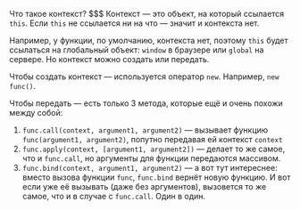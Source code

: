 Что такое контекст?
$$$
Контекст — это объект, на который ссылается `this`. Если `this` не ссылается ни на что — значит и контекста нет.

Например, у функции, по умолчанию, контекста нет, поэтому `this` будет ссылаться на глобальный объект: `window` в браузере или `global` на сервере.
Но контекст можно создать или передать.

Чтобы создать контекст — используется оператор `new`. Например, `new func()`. 

Чтобы передать — есть только 3 метода, которые ещё и очень похожи между собой:

1. `func.call(context, argument1, argument2)` — вызывает функцию `func(argument1, argument2)`, попутно передавая ей контекст `context`
1. `func.apply(context, [argument1, argument2])` — делает то же самое, что и `func.call`, но аргументы для функции передаются массивом.
1. `func.bind(context, argument1, argument2)` — а вот тут интереснее: вместо вызова функции `func`, `func.bind` вернёт новую функцию. И вот если уже её вызывать (даже без аргументов), вызовется то же самое, что и в случае с `func.call`. Один в один.  
